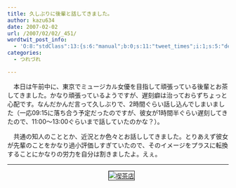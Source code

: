 ```yaml
---
title: 久しぶりに後輩と話してきました。
author: kazu634
date: 2007-02-02
url: /2007/02/02/_451/
wordtwit_post_info:
  - 'O:8:"stdClass":13:{s:6:"manual";b:0;s:11:"tweet_times";i:1;s:5:"delay";i:0;s:7:"enabled";i:1;s:10:"separation";s:2:"60";s:7:"version";s:3:"3.7";s:14:"tweet_template";b:0;s:6:"status";i:2;s:6:"result";a:0:{}s:13:"tweet_counter";i:2;s:13:"tweet_log_ids";a:1:{i:0;i:2769;}s:9:"hash_tags";a:0:{}s:8:"accounts";a:1:{i:0;s:7:"kazu634";}}'
categories:
  - つれづれ

---
```

<div class="section">
<p>
    　本日は午前中に、東京でミュージカル女優を目指して頑張っている後輩とお茶してきました。かなり頑張っているようですが、遅刻癖は治っておらずちょっと心配です。なんだかんだ言って久しぶりで、2時間ぐらい話し込んでしまいました（一応09:15に落ち合う予定だったのですが、彼女が1時間半ぐらい遅刻してきたので、11:00～13:00ぐらいまで話していたのかな？）。
</p>
  
<p>
    　共通の知人のこととか、近況とか色々とお話ししてきました。とりあえず彼女が先輩のことをかなり過小評価しすぎていたので、そのイメージをプラスに転換することにかなりの労力を自分は割きましたよ。えぇ。
</p>
  
<hr />
  
<center>
    &#160;&#160; &#160;<a href="http://chizumado.jp/view?position_id=415178" onclick="__gaTracker('send', 'event', 'outbound-article', 'http://chizumado.jp/view?position_id=415178', '');" target="_blank"><img alt="喫茶店" src="http://chizumado.jp/RasterMap?position_id=415178" border="1" /></a>
</center>
</div>